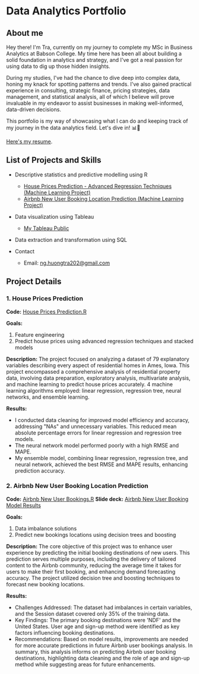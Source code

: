 # Data Analytics Portfolio
<a name="about"></a>
## About me

Hey there! I'm Tra, currently on my journey to complete my MSc in Business Analytics at Babson College. My time here has been all about building a solid foundation in analytics and strategy, and I've got a real passion for using data to dig up those hidden insights.

During my studies, I've had the chance to dive deep into complex data, honing my knack for spotting patterns and trends. I've also gained practical experience in consulting, strategic finance, pricing strategies, data management, and statistical analysis, all of which I believe will prove invaluable in my endeavor to assist businesses in making well-informed, data-driven decisions.

This portfolio is my way of showcasing what I can do and keeping track of my journey in the data analytics field. Let's dive in! 📊🚀

[Here's my resume](Tra-Nguyen_Resume.pdf).

## List of Projects and Skills

- Descriptive statistics and predictive modelling using R
  - [House Prices Prediction - Advanced Regression Techniques (Machine Learning Project)](#houseprice)
  - [Airbnb New User Booking Location Prediction (Machine Learning Project)](#airbnb)

- Data visualization using Tableau
  - [My Tableau Public](https://public.tableau.com/app/profile/tra.nguyen4620)
 
- Data extraction and transformation using SQL

- Contact
  - Email: ng.huongtra202@gmail.com

## Project Details
<a name="houseprice"></a>
### 1. House Prices Prediction
**Code:** [House Prices Prediction.R](https://github.com/trahnguyen/Codes/blob/81feb2b02a4a77348dd95cd5b476ad96883389ab/House%20Price%20Prediction_Code.R)

**Goals:** 
1. Feature engineering
2. Predict house prices using advanced regression techniques and stacked models

**Description:** The project focused on analyzing a dataset of 79 explanatory variables describing every aspect of residential homes in Ames, Iowa. This project encompassed a comprehensive analysis of residential property data, involving data preparation, exploratory analysis, multivariate analysis, and machine learning to predict house prices accurately.
4 machine learning algorithms employed: linear regression, regression tree, neural networks, and ensemble learning.

**Results:** 
- I conducted data cleaning for improved model efficiency and accuracy, addressing "NAs" and unnecessary variables. This reduced mean absolute percentage errors for linear regression and regression tree models.
- The neural network model performed poorly with a high RMSE and MAPE.
- My ensemble model, combining linear regression, regression tree, and neural network, achieved the best RMSE and MAPE results, enhancing prediction accuracy.

<a name="airbnb"></a>
### 2. Airbnb New User Booking Location Prediction
**Code:** [Airbnb New User Bookings.R](https://github.com/trahnguyen/Codes/blob/1cdc0dcb28aee2619cc6f0ca5ecf599717c8657f/Airbnb.R)
**Slide deck:** [Airbnb New User Booking Model Results](https://www.canva.com/design/DAFujFboeaQ/6xI6QjbtAJ8MkD8YNBA7ew/view?utm_content=DAFujFboeaQ&utm_campaign=designshare&utm_medium=link&utm_source=publishsharelink)

**Goals:** 
1. Data imbalance solutions
2. Predict new bookings locations using decision trees and boosting

**Description:** The core objective of this project was to enhance user experience by predicting the initial booking destinations of new users. This prediction serves multiple purposes, including the delivery of tailored content to the Airbnb community, reducing the average time it takes for users to make their first booking, and enhancing demand forecasting accuracy. The project utilized decision tree and boosting techniques to forecast new booking locations.

**Results:** 
- Challenges Addressed: The dataset had imbalances in certain variables, and the Session dataset covered only 35% of the training data.
- Key Findings: The primary booking destinations were 'NDF' and the United States. User age and sign-up method were identified as key factors influencing booking destinations.
- Recommendations: Based on model results, improvements are needed for more accurate predictions in future Airbnb user bookings analysis. 
In summary, this analysis informs on predicting Airbnb user booking destinations, highlighting data cleaning and the role of age and sign-up method while suggesting areas for future enhancements.
